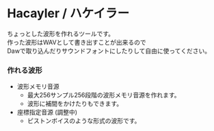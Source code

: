 # Hacayler / ハケイラー
ちょっとした波形を作れるツールです。<br>
作った波形はWAVとして書き出すことが出来るので<br>
Dawで取り込んだりサウンドフォントにしたりして自由に使ってください。
### 作れる波形
* 波形メモリ音源
  * 最大256サンプル256段階の波形メモリ音源を作れます。
  * 波形に補間をかけたりもできます。
* 座標指定音源 (調整中)
  * ピストンボイスのような形式の波形です。
